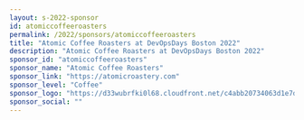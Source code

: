 ```yaml
---
layout: s-2022-sponsor
id: atomiccoffeeroasters
permalink: /2022/sponsors/atomiccoffeeroasters
title: "Atomic Coffee Roasters at DevOpsDays Boston 2022"
description: "Atomic Coffee Roasters at DevOpsDays Boston 2022"
sponsor_id: "atomiccoffeeroasters"
sponsor_name: "Atomic Coffee Roasters"
sponsor_link: "https://atomicroastery.com"
sponsor_level: "Coffee"
sponsor_logo: "https://d33wubrfki0l68.cloudfront.net/c4abb20734063d1e7d3101b43534149addcc6487/71331/img/sponsors/atomiccoffeeroasters.png"
sponsor_social: ""
---
```

  
